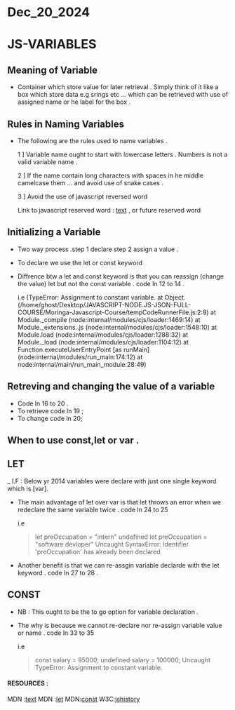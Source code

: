 # Dec_20_2024

# JS-VARIABLES 
## Meaning of Variable 
- Container which store value for later retrieval . Simply think of it like a box which store data e.g srings etc ... which  can be retrieved with use of assigned name or he label for the box .
## Rules in Naming Variables 
- The following are the rules used to name variables .
   
   1 ] Variable name ought to start with lowercase letters . Numbers is not a valid variable name .
   
   2 ] If the name contain long characters with spaces in he middle camelcase them ... and avoid use of snake cases .

   3 ] Avoid the use of javascript reversed word 

     Link to javascript reserved word : [text](https://developer.mozilla.org/en-US/docs/Web/JavaScript/Reference/Lexical_grammar#Reserved_keywords_as_of_ECMAScript_2015) , or future reserved word 
## Initializing a Variable
- Two way process .step 1 declare step 2 assign a value .
- To declare we use the let or const keyword 
-  Diffrence btw a let and const keyword is that you can reassign (change the value) let but not the const variable .
   code ln 12 to 14 .

   i.e (TypeError: Assignment to constant variable.
    at Object.<anonymous> (/home/ghost/Desktop/JAVASCRIPT-NODE.JS-JSON-FULL-COURSE/Moringa-Javascript-Course/tempCodeRunnerFile.js:2:8)
    at Module._compile (node:internal/modules/cjs/loader:1469:14)
    at Module._extensions..js (node:internal/modules/cjs/loader:1548:10)
    at Module.load (node:internal/modules/cjs/loader:1288:32)
    at Module._load (node:internal/modules/cjs/loader:1104:12)
    at Function.executeUserEntryPoint [as runMain] (node:internal/modules/run_main:174:12)
    at node:internal/main/run_main_module:28:49)
## Retreving and changing the value of a variable 
- Code ln 16 to 20 .
- To retrieve code ln 19 ;
- To change code ln 20;
## When to use const,let or var .
## LET
_ I.F : Below yr 2014 variables were declare with just one single keyword which is [var].
- The main advantage of let over var is that let throws an error when we redeclare the same variable twice . code ln
   24 to 25 

    i.e 
    > let preOccupation = "intern"
    undefined
    > let preOccupation = "software devloper"
    Uncaught SyntaxError: Identifier 'preOccupation' has already been declared
    > 
    
- Another benefit is that we can re-assgin variable declarde with the let keyword . code ln 27 to 28 .
## CONST 
- NB : This ought to be the to go option for variable declaration .
- The why is because we cannot re-declare nor re-assign variable value or name . code ln 33 to 35 
    
    i.e 
    > const salary = 95000;
    undefined
    > salary = 100000;
    Uncaught TypeError: Assignment to constant variable.
    > 

#### RESOURCES :
MDN :[text](https://developer.mozilla.org/en-US/docs/Learn/Getting_started_with_the_web/JavaScript_basics#Variables)
MDN :[let](https://developer.mozilla.org/en-US/docs/Web/JavaScript/Reference/Statements/let)
MDN:[const](https://developer.mozilla.org/en-US/docs/Web/JavaScript/Reference/Statements/const)
W3C:[jshistory](https://en.wikipedia.org/wiki/JavaScript#History)